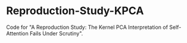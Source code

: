 # Reproduction-Study-KPCA
Code for "A Reproduction Study: The Kernel PCA Interpretation of Self-Attention Fails Under Scrutiny". 
